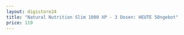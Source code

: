 ```yaml
---
layout: digistore24
title: "Natural Nutrition Slim 1000 XP - 3 Dosen: HEUTE 50ngebot"
price: 119
---
```

